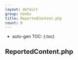 ```yaml
---
layout: default
group: hooks
title: ReportedContent.php
count: 0
---
```

* auto-gen TOC:
{:toc}

## ReportedContent.php
